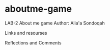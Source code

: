 # aboutme-game
LAB-2
About me game
Author: Alia'a Sondoqah
 
 Links and resourses



 Reflections and Comments